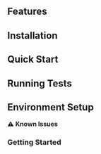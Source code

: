 

## Features


## Installation


## Quick Start

## Running Tests


## Environment Setup


⚠️ **Known Issues**

### Getting Started
